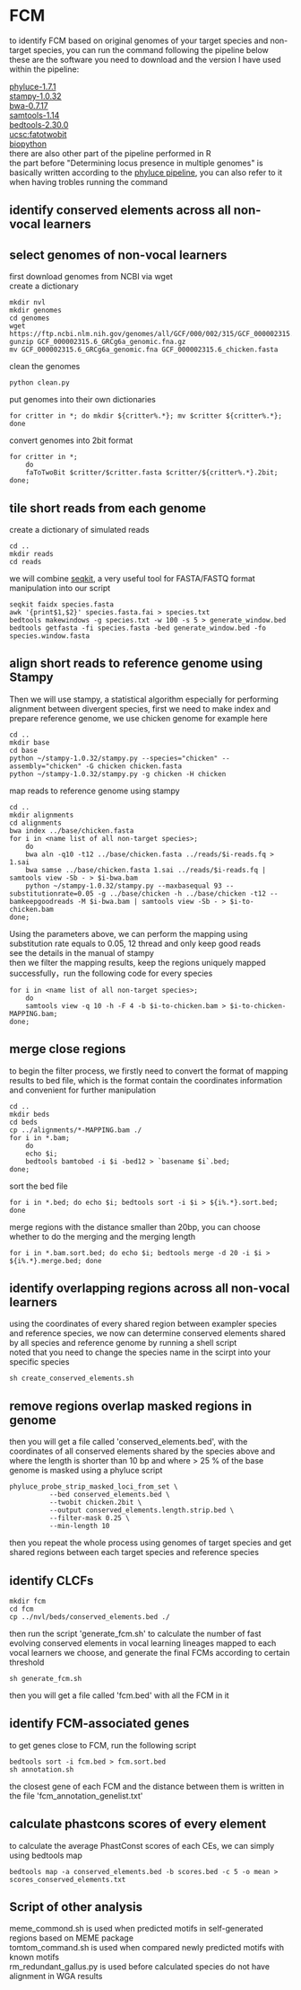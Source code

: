 # FCM

to identify FCM based on original genomes of your target species and non-target species, you can run the command following the pipeline below<br>
these are the software you need to download and the version I have used within the pipeline:<br>

[phyluce-1.7.1](https://github.com/faircloth-lab/phyluce)<br>
[stampy-1.0.32](https://www.well.ox.ac.uk/research/research-groups/lunter-group/lunter-group/stampy)<br>
[bwa-0.7.17](https://github.com/lh3/bwa)<br>
[samtools-1.14](http://www.htslib.org)<br>
[bedtools-2.30.0](https://bedtools.readthedocs.io/en/latest/content/installation.html)<br>
[ucsc:fatotwobit](https://genome.ucsc.edu/goldenPath/help/twoBit.html)<br>
[biopython](https://biopython.org)<br>
there are also other part of the pipeline performed in R<br>
the part before "Determining locus presence in multiple genomes" is basically written according to the [phyluce pipeline](https://phyluce.readthedocs.io/en/latest/tutorials/tutorial-4.html), you can also refer to it when having trobles running the command<br>


identify conserved elements across all non-vocal learners
------
select genomes of non-vocal learners
------
first download genomes from NCBI via wget<br>
create a dictionary<br>
```shell
mkdir nvl
mkdir genomes
cd genomes
wget https://ftp.ncbi.nlm.nih.gov/genomes/all/GCF/000/002/315/GCF_000002315.6_GRCg6a/GCF_000002315.6_GRCg6a_genomic.fna.gz
gunzip GCF_000002315.6_GRCg6a_genomic.fna.gz
mv GCF_000002315.6_GRCg6a_genomic.fna GCF_000002315.6_chicken.fasta
```
clean the genomes<br>
```shell
python clean.py
```
put genomes into their own dictionaries<br>
```shell
for critter in *; do mkdir ${critter%.*}; mv $critter ${critter%.*}; done
```
convert genomes into 2bit format<br>
```shell
for critter in *; 
	do 
	faToTwoBit $critter/$critter.fasta $critter/${critter%.*}.2bit; 
done;
```
tile short reads from each genome
-------------
create a dictionary of simulated reads<br>
```shell
cd ..
mkdir reads
cd reads
```
we will combine [seqkit](https://github.com/shenwei356/seqkit), a very useful tool for FASTA/FASTQ format manipulation into our script<br>
```shell
seqkit faidx species.fasta
awk '{print$1,$2}' species.fasta.fai > species.txt
bedtools makewindows -g species.txt -w 100 -s 5 > generate_window.bed
bedtools getfasta -fi species.fasta -bed generate_window.bed -fo species.window.fasta
```

align short reads to reference genome using Stampy
--------
Then we will use stampy, a statistical algorithm especially for performing alignment between divergent species, first we need to make index and prepare reference genome, we use chicken genome for example here<br>
```shell
cd ..
mkdir base
cd base
python ~/stampy-1.0.32/stampy.py --species="chicken" --assembly="chicken" -G chicken chicken.fasta
python ~/stampy-1.0.32/stampy.py -g chicken -H chicken
```
map reads to reference genome using stampy<br>
```shell
cd ..
mkdir alignments
cd alignments
bwa index ../base/chicken.fasta
for i in <name list of all non-target species>;
	do
	bwa aln -q10 -t12 ../base/chicken.fasta ../reads/$i-reads.fq > 1.sai
	bwa samse ../base/chicken.fasta 1.sai ../reads/$i-reads.fq | samtools view -Sb - > $i-bwa.bam
	python ~/stampy-1.0.32/stampy.py --maxbasequal 93 --substitutionrate=0.05 -g ../base/chicken -h ../base/chicken -t12 --bamkeepgoodreads -M $i-bwa.bam | samtools view -Sb - > $i-to-chicken.bam
done;
```
Using the parameters above, we can perform the mapping using substitution rate equals to 0.05, 12 thread and only keep good reads<br>
see the details in the manual of stampy<br>
then we filter the mapping results, keep the regions uniquely mapped successfully，run the following code for every species<br>
```shell
for i in <name list of all non-target species>;
	do
	samtools view -q 10 -h -F 4 -b $i-to-chicken.bam > $i-to-chicken-MAPPING.bam;
done;
```
merge close regions
---------
to begin the filter process, we firstly need to convert the format of mapping results to bed file, which is the format contain the coordinates information and convenient for further manipulation<br>
```shell
cd ..
mkdir beds
cd beds
cp ../alignments/*-MAPPING.bam ./
for i in *.bam; 
	do 
	echo $i; 
	bedtools bamtobed -i $i -bed12 > `basename $i`.bed; 
done;
```
sort the bed file<br>
```shell
for i in *.bed; do echo $i; bedtools sort -i $i > ${i%.*}.sort.bed; done
```
merge regions with the distance smaller than 20bp, you can choose whether to do the merging and the merging length<br>
```shell
for i in *.bam.sort.bed; do echo $i; bedtools merge -d 20 -i $i > ${i%.*}.merge.bed; done
```

identify overlapping regions across all non-vocal learners
---------
using the coordinates of every shared region between exampler species and reference species, we now can determine conserved elements shared by all species and reference genome by running a shell script<br>
noted that you need to change the species name in the scirpt into your specific species<br>
```shell
sh create_conserved_elements.sh
```

remove regions overlap masked regions in genome
--------
then you will get a file called 'conserved_elements.bed', with the coordinates of all conserved elements shared by the species above and where the length is shorter than 10 bp and where > 25 % of the base genome is masked using a phyluce script<br>
```shell
phyluce_probe_strip_masked_loci_from_set \
          --bed conserved_elements.bed \
          --twobit chicken.2bit \
          --output conserved_elements.length.strip.bed \
          --filter-mask 0.25 \
          --min-length 10
```
then you repeat the whole process using genomes of target species and get shared regions between each target species and reference species<br>

identify CLCFs
-----
```shell
mkdir fcm
cd fcm
cp ../nvl/beds/conserved_elements.bed ./
```
then run the script 'generate_fcm.sh' to calculate the number of fast evolving conserved elements in vocal learning lineages mapped to each vocal learners we choose, and generate the final FCMs according to certain threshold<br>

```shell
sh generate_fcm.sh
```
then you will get a file called 'fcm.bed' with all the FCM in it<br>

identify FCM-associated genes
----
to get genes close to FCM, run the following script<br>
```shell
bedtools sort -i fcm.bed > fcm.sort.bed
sh annotation.sh
```
the closest gene of each FCM and the distance between them is written in the file 'fcm_annotation_genelist.txt'<br>

calculate phastcons scores of every element
----
to calculate the average PhastConst scores of each CEs, we can simply using bedtools map<br>
```shell
bedtools map -a conserved_elements.bed -b scores.bed -c 5 -o mean > scores_conserved_elements.txt
```
Script of other analysis
---
meme_commond.sh is used when predicted motifs in self-generated regions based on MEME package<br>
tomtom_command.sh is used when compared newly predicted motifs with known motifs<br>
rm_redundant_gallus.py is used before calculated species do not have alignment in WGA results <br>
